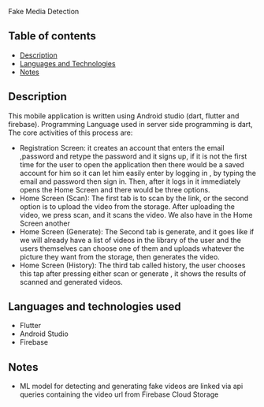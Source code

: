 Fake Media Detection

## Table of contents

- [Description](#description)
- [Languages and Technologies](#languages-and-technologies)
- [Notes](#notes)

## Description

This mobile application is written using Android studio (dart, flutter and firebase). Programming Language used in server side programming is dart, The core activities of this process are:

- Registration Screen: it creates an account that enters the email ,password and retype the password and it signs up, if it is not the first time for the user to open the application then there would be a saved account for him so it can let him easily enter by logging in , by typing the email and password then sign in. Then, after it logs in it immediately opens the Home Screen and there would be three options.
- Home Screen (Scan): The first tab is to scan by the link, or the second option is to upload the video from the storage. After uploading the video, we press scan, and it scans the video. We also have in the Home Screen another
- Home Screen (Generate): The Second tab is generate, and it goes like if we will already have a list of videos in the library of the user and the users themselves can choose one of them and uploads whatever the picture they want from the storage, then generates the video.
- Home Screen (History): The third tab called history, the user chooses this tap after pressing either scan or generate , it shows the results of scanned and generated videos.

## Languages and technologies used

- Flutter
- Android Studio
- Firebase

## Notes

- ML model for detecting and generating fake videos are linked via api queries containing the video url from Firebase Cloud Storage
